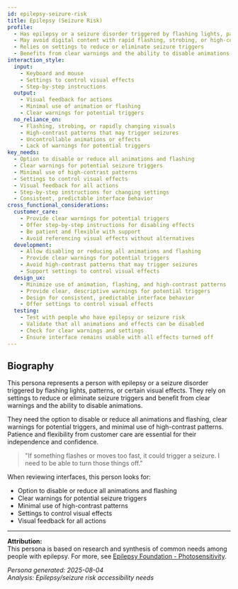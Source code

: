 ```yaml
---
id: epilepsy-seizure-risk 
title: Epilepsy (Seizure Risk)
profile:
  - Has epilepsy or a seizure disorder triggered by flashing lights, patterns, or certain visual effects
  - May avoid digital content with rapid flashing, strobing, or high-contrast patterns
  - Relies on settings to reduce or eliminate seizure triggers
  - Benefits from clear warnings and the ability to disable animations
interaction_style:
  input:
    - Keyboard and mouse
    - Settings to control visual effects
    - Step-by-step instructions
  output:
    - Visual feedback for actions
    - Minimal use of animation or flashing
    - Clear warnings for potential triggers
  no_reliance_on:
    - Flashing, strobing, or rapidly changing visuals
    - High-contrast patterns that may trigger seizures
    - Uncontrollable animations or effects
    - Lack of warnings for potential triggers
key_needs:
  - Option to disable or reduce all animations and flashing
  - Clear warnings for potential seizure triggers
  - Minimal use of high-contrast patterns
  - Settings to control visual effects
  - Visual feedback for all actions
  - Step-by-step instructions for changing settings
  - Consistent, predictable interface behavior
cross_functional_considerations:
  customer_care:
    - Provide clear warnings for potential triggers
    - Offer step-by-step instructions for disabling effects
    - Be patient and flexible with support
    - Avoid referencing visual effects without alternatives
  development:
    - Allow disabling or reducing all animations and flashing
    - Provide clear warnings for potential triggers
    - Avoid high-contrast patterns that may trigger seizures
    - Support settings to control visual effects
  design_ux:
    - Minimize use of animation, flashing, and high-contrast patterns
    - Provide clear, descriptive warnings for potential triggers
    - Design for consistent, predictable interface behavior
    - Offer settings to control visual effects
  testing:
    - Test with people who have epilepsy or seizure risk
    - Validate that all animations and effects can be disabled
    - Check for clear warnings and settings
    - Ensure interface remains usable with all effects turned off
---
```


## Biography

This persona represents a person with epilepsy or a seizure disorder triggered by flashing lights, patterns, or certain visual effects. They rely on settings to reduce or eliminate seizure triggers and benefit from clear warnings and the ability to disable animations.

They need the option to disable or reduce all animations and flashing, clear warnings for potential triggers, and minimal use of high-contrast patterns. Patience and flexibility from customer care are essential for their independence and confidence.

> "If something flashes or moves too fast, it could trigger a seizure. I need to be able to turn those things off."

When reviewing interfaces, this person looks for:
- Option to disable or reduce all animations and flashing
- Clear warnings for potential seizure triggers
- Minimal use of high-contrast patterns
- Settings to control visual effects
- Visual feedback for all actions

---

**Attribution:**  
This persona is based on research and synthesis of common needs among people with epilepsy. For more, see [Epilepsy Foundation - Photosensitivity](https://www.epilepsy.com/).

*Persona generated: 2025-08-04*  
*Analysis: Epilepsy/seizure risk accessibility needs*
